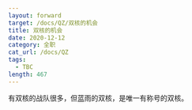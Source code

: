 ```yaml
---
layout: forward
target: /docs/QZ/双核的机会
title: 双核的机会
date: 2020-12-12
category: 全职
cat_url: /docs/QZ
tags: 
  - TBC
length: 467
---
```


有双核的战队很多，但蓝雨的双核，是唯一有称号的双核。
